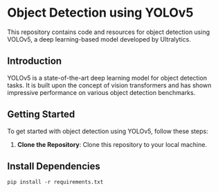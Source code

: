 # Object Detection using YOLOv5

This repository contains code and resources for object detection using VOLOv5, a deep learning-based model developed by Ultralytics.

## Introduction

YOLOv5 is a state-of-the-art deep learning model for object detection tasks. It is built upon the concept of vision transformers and has shown impressive performance on various object detection benchmarks.

## Getting Started

To get started with object detection using YOLOv5, follow these steps:

1. **Clone the Repository**: Clone this repository to your local machine.

## Install Dependencies

    pip install -r requirements.txt


